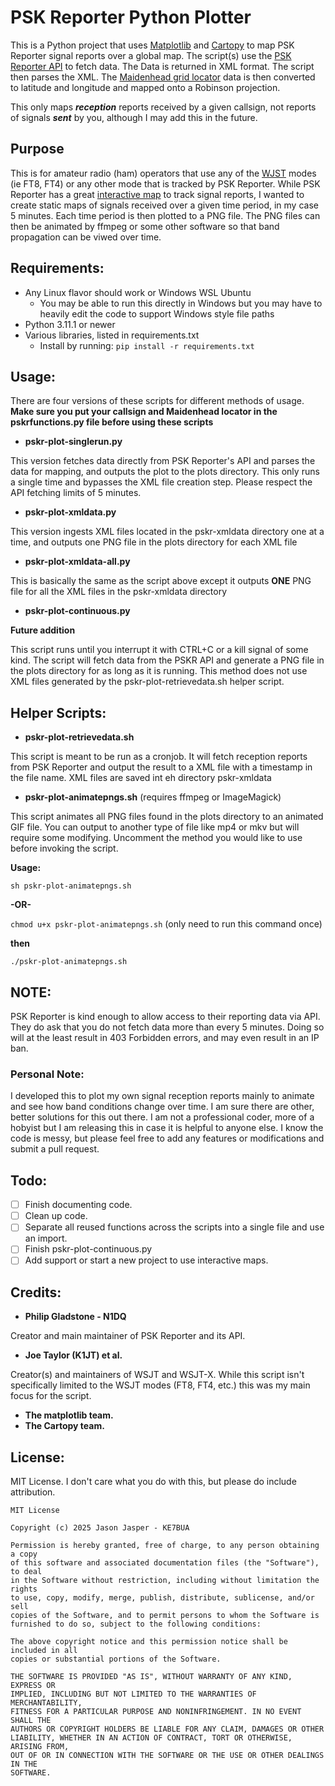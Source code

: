 # PSK Reporter Python Plotter

This is a Python project that uses [Matplotlib](https://matplotlib.org/) and [Cartopy](https://scitools.org.uk/cartopy/docs/latest/) to map PSK Reporter signal reports over a global map. The script(s) use the [PSK Reporter API](https://pskreporter.info/pskdev.html) to fetch data. The Data is returned in XML format. The script then parses the XML. The [Maidenhead grid locator](https://en.wikipedia.org/wiki/Maidenhead_Locator_System) data is then converted to latitude and longitude and mapped onto a Robinson projection.

This only maps **_reception_** reports received by a given callsign, not reports of signals **_sent_** by you, although I may add this in the future.

## Purpose

This is for amateur radio (ham) operators that use any of the [WJST](https://wsjt.sourceforge.io/) modes (ie FT8, FT4) or any other mode that is tracked by PSK Reporter. While PSK Reporter has a great [interactive map](https://pskreporter.info/pskmap.html) to track signal reports, I wanted to create static maps of signals received over a given time period, in my case 5 minutes. Each time period is then plotted to a PNG file. The PNG files can then be animated by ffmpeg or some other software so that band propagation can be viwed over time.

## Requirements:
- Any Linux flavor should work or Windows WSL Ubuntu
  - You may be able to run this directly in Windows but you may have to heavily edit the code to support Windows style file paths
- Python 3.11.1 or newer
- Various libraries, listed in requirements.txt
  - Install by running: `pip install -r requirements.txt` 

## Usage:

There are four versions of these scripts for different methods of usage. **Make sure you put your callsign and Maidenhead locator in the pskrfunctions.py file before using these scripts**

- **pskr-plot-singlerun.py**

This version fetches data directly from PSK Reporter's API and parses the data for mapping, and outputs the plot to the plots directory. This only runs a single time and bypasses the XML file creation step. Please respect the API fetching limits of 5 minutes.
- **pskr-plot-xmldata.py**

This version ingests XML files located in the pskr-xmldata directory one at a time, and outputs one PNG file in the plots directory for each XML file
- **pskr-plot-xmldata-all.py**

This is basically the same as the script above except it outputs **ONE** PNG file for all the XML files in the pskr-xmldata directory

- **pskr-plot-continuous.py**

**Future addition**

This script runs until you interrupt it with CTRL+C or a kill signal of some kind. The script will fetch data from the PSKR API and generate a PNG file in the plots directory for as long as it is running. This method does not use XML files generated by the pskr-plot-retrievedata.sh helper script.

## Helper Scripts:
- **pskr-plot-retrievedata.sh**

This script is meant to be run as a cronjob. It will fetch reception reports from PSK Reporter and output the result to a XML file with a timestamp in the file name. XML files are saved int eh directory pskr-xmldata
- **pskr-plot-animatepngs.sh** (requires ffmpeg or ImageMagick)

This script animates all PNG files found in the plots directory to an animated GIF file.
You can output to another type of file like mp4 or mkv but will require some modifying.
Uncomment the method you would like to use before invoking the script.

**Usage:**

`sh pskr-plot-animatepngs.sh`

**-OR-**

`chmod u+x pskr-plot-animatepngs.sh` (only need to run this command once)

**then**

`./pskr-plot-animatepngs.sh`

## **NOTE:**
PSK Reporter is kind enough to allow access to their reporting data via API. They do ask that you do not fetch data more than every 5 minutes. Doing so will at the least result in 403 Forbidden errors, and may even result in an IP ban.

### Personal Note:
I developed this to plot my own signal reception reports mainly to animate and see how band conditions change over time. I am sure there are other, better solutions for this out there. I am not a professional coder, more of a hobyist but I am releasing this in case it is helpful to anyone else. I know the code is messy, but please feel free to add any features or modifications and submit a pull request.

## Todo:
- [ ] Finish documenting code.
- [ ] Clean up code.
- [ ] Separate all reused functions across the scripts into a single file and use an import.
- [ ] Finish pskr-plot-continuous.py
- [ ] Add support or start a new project to use interactive maps.

## Credits:
- **Philip Gladstone - N1DQ**

Creator and main maintainer of PSK Reporter and its API.

- **Joe Taylor (K1JT) et al.**

Creator(s) and maintainers of WSJT and WSJT-X. While this script isn't specifically limited to the WSJT modes (FT8, FT4, etc.) this was my main focus for the script.

- **The matplotlib team.**
- **The Cartopy team.**

## License:

MIT License. I don't care what you do with this, but please do include attribution.

```
MIT License

Copyright (c) 2025 Jason Jasper - KE7BUA

Permission is hereby granted, free of charge, to any person obtaining a copy
of this software and associated documentation files (the "Software"), to deal
in the Software without restriction, including without limitation the rights
to use, copy, modify, merge, publish, distribute, sublicense, and/or sell
copies of the Software, and to permit persons to whom the Software is
furnished to do so, subject to the following conditions:

The above copyright notice and this permission notice shall be included in all
copies or substantial portions of the Software.

THE SOFTWARE IS PROVIDED "AS IS", WITHOUT WARRANTY OF ANY KIND, EXPRESS OR
IMPLIED, INCLUDING BUT NOT LIMITED TO THE WARRANTIES OF MERCHANTABILITY,
FITNESS FOR A PARTICULAR PURPOSE AND NONINFRINGEMENT. IN NO EVENT SHALL THE
AUTHORS OR COPYRIGHT HOLDERS BE LIABLE FOR ANY CLAIM, DAMAGES OR OTHER
LIABILITY, WHETHER IN AN ACTION OF CONTRACT, TORT OR OTHERWISE, ARISING FROM,
OUT OF OR IN CONNECTION WITH THE SOFTWARE OR THE USE OR OTHER DEALINGS IN THE
SOFTWARE.
```